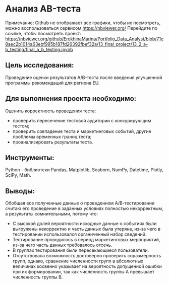 # Анализ AB-теста

Примечание:
Github не отображает все графики, чтобы их посмотреть, можно воспользоваться сервисом https://nbviewer.org/ Перейдите по ссылке, чтобы посмотреть проект: https://nbviewer.org/github/ErokhinaMarina/Portfolio_Data_Analyst/blob/71e8aec2b1014a63ebf995b187fd26392fbef32a/13_final_project/13_2_a-b_testing/final_a_b_testing.ipynb

## Цель исследования:
Проведение оценки результатов A/B-теста после введения улучшенной программы рекомендаций для региона EU.

## Для выполнения проекта необходимо:

Оценить корректность проведения теста:

- проверить пересечение тестовой аудитории с конкурирующим тестом;
- проверить совпадение теста и маркетинговых событий, другие проблемы временных границ теста;
- проанализировать результаты теста.

## Инструменты:

Python - библиотеки Pandas, Matplotlib, Seaborn, NumPy, Datetime, Plotly, SciPy, Math.

## Выводы: 
Обобщая все полученные данные о проведенном А/В-тестировании считаю его проведение в заданных условиях полностью некорректным, а результаты сомнительными, потому что:

- С высокой долей вероятности исходные данные о событиях были выгружены некорректно и часть данных была утеряна, из-за чего в тестировании использовался органиченный набор сведений.
- Тестирование проводилось в период маркетинговых мероприятий, из-за чего часть данных требовалось отсечь.
- В группах тестирования были пересекающиеся пользователи.
- Отсутствовала возможность достоверно проверить соразмерность групп, однако, сравнение численности групп в абсолютных величинах косвенно указывает на вероятность допущенной ошибки при их формировании, так как численность группы А превышает численность группы В.
